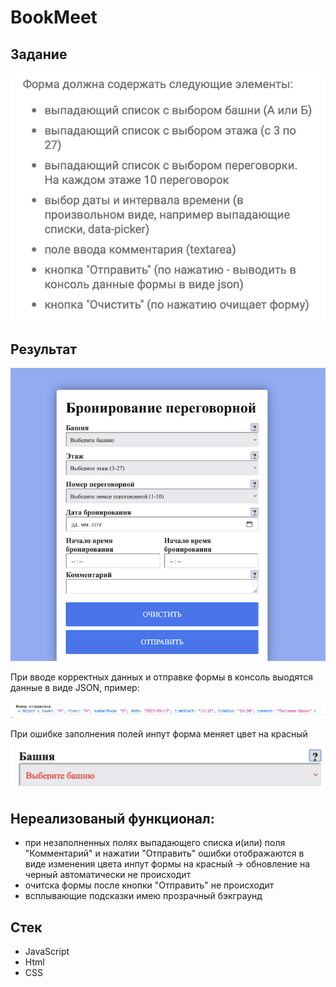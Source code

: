 # BookMeet

## Задание

![subject width=10%](/img/задание-1.png)

## Результат

![result](/img/форма.png)

При вводе корректных данных и отправке формы в консоль выодятся данные в виде JSON, пример:

![json-date](/img/JSON-в-консоли.png)

При ошибке заполнения полей инпут форма меняет цвет на красный
![correct-error](/img/отображение-ошибки-при-нажатии-"Отправить".png)

## Нереализованый функционал:
- при незаполненных полях выпадающего списка и(или) поля "Комментарий" и нажатии "Отправить" ошибки отображаются в виде изменения цвета инпут формы на красный -> обновление на черный автоматически не происходит
- очитска формы после кнопки "Отправить" не происходит
- всплывающие подсказки имею прозрачный бэкграунд

## Стек

- JavaScript
- Html
- CSS
